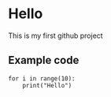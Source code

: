# Hello
This is my first github project

## Example code
````
for i in range(10):
	print("Hello")

````
